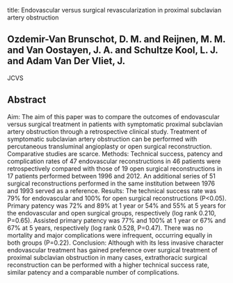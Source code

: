 title: Endovascular versus surgical revascularization in proximal subclavian artery obstruction

## Ozdemir-Van Brunschot, D. M. and Reijnen, M. M. and Van Oostayen, J. A. and Schultze Kool, L. J. and Adam Van Der Vliet, J.
JCVS


## Abstract
Aim: The aim of this paper was to compare the outcomes of endovascular versus surgical treatment in patients with symptomatic proximal subclavian artery obstruction through a retrospective clinical study. Treatment of symptomatic subclavian artery obstruction can be performed with percutaneous transluminal angioplasty or open surgical reconstruction. Comparative studies are scarce. Methods: Technical success, patency and complication rates of 47 endovascular reconstructions in 46 patients were retrospectively compared with those of 19 open surgical reconstructions in 17 patients performed between 1996 and 2012. An additional series of 51 surgical reconstructions performed in the same institution between 1976 and 1993 served as a reference. Results: The technical success rate was 79% for endovascular and 100% for open surgical reconstructions (P<0.05). Primary patency was 72% and 89% at 1 year or 54% and 55% at 5 years for the endovascular and open surgical groups, respectively (log rank 0.210, P=0.65). Assisted primary patency was 77% and 100% at 1 year or 67% and 67% at 5 years, respectively (log rank 0.528, P=0.47). There was no mortality and major complications were infrequent, occurring equally in both groups (P=0.22). Conclusion: Although with its less invasive character endovascular treatment has gained preference over surgical treatment of proximal subclavian obstruction in many cases, extrathoracic surgical reconstruction can be performed with a higher technical success rate, similar patency and a comparable number of complications.

